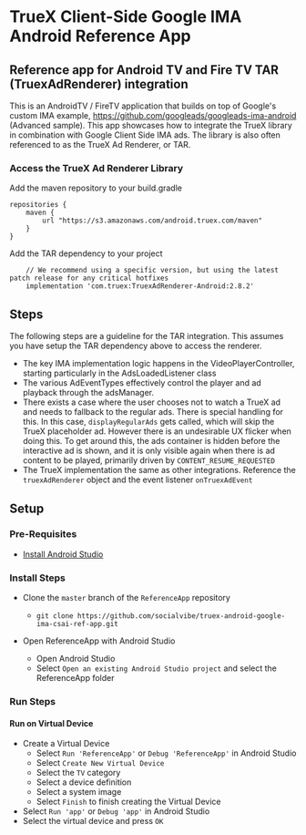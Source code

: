 # TrueX Client-Side Google IMA Android Reference App

## Reference app for Android TV and Fire TV TAR (TruexAdRenderer) integration
This is an AndroidTV / FireTV application that builds on top of Google's custom IMA example, https://github.com/googleads/googleads-ima-android (Advanced sample).  This app showcases how to integrate the TrueX library in combination with Google Client Side IMA ads.  The library is also often referenced to as the TrueX Ad Renderer, or TAR.


### Access the TrueX Ad Renderer Library
Add the maven repository to your build.gradle

```
repositories {
    maven {
        url "https://s3.amazonaws.com/android.truex.com/maven"
    }
}
```

Add the TAR dependency to your project
```
    // We recommend using a specific version, but using the latest patch release for any critical hotfixes
    implementation 'com.truex:TruexAdRenderer-Android:2.8.2'
```

## Steps
The following steps are a guideline for the TAR integration.  This assumes you have setup the TAR dependency above to access the renderer.
* The key IMA implementation logic happens in the VideoPlayerController, starting particularly in the AdsLoadedListener class
* The various AdEventTypes effectively control the player and ad playback through the adsManager.
* There exists a case where the user chooses not to watch a TrueX ad and needs to fallback to the regular ads.  There is special handling for this. In this case, `displayRegularAds` gets called, which will skip the TrueX placeholder ad.  However there is an undesirable UX flicker when doing this.  To get around this, the ads container is hidden before the interactive ad is shown, and it is only visible again when there is ad content to be played, primarily driven by `CONTENT_RESUME_REQUESTED` 
* The TrueX implementation the same as other integrations. Reference the `truexAdRenderer` object and the event listener `onTruexAdEvent`

## Setup

### Pre-Requisites

* [Install Android Studio](https://developer.android.com/studio/)

### Install Steps

* Clone the `master` branch of the `ReferenceApp` repository
    * `git clone https://github.com/socialvibe/truex-android-google-ima-csai-ref-app.git`

* Open ReferenceApp with Android Studio
    * Open Android Studio
    * Select `Open an existing Android Studio project` and select the ReferenceApp folder

### Run Steps

#### Run on Virtual Device
* Create a Virtual Device
    * Select `Run 'ReferenceApp'` or `Debug 'ReferenceApp'` in Android Studio
    * Select `Create New Virtual Device`
    * Select the `TV` category
    * Select a device definition
    * Select a system image
    * Select `Finish` to finish creating the Virtual Device
* Select `Run 'app'` or `Debug 'app'` in Android Studio
* Select the virtual device and press `OK`